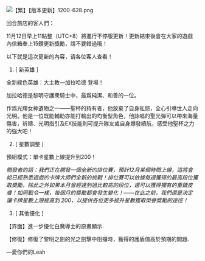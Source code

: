 ![【繁】【版本更新】1200-628.png](https://myturn.feiyuglobal.com/public/upload/20191111_67ffe4ff42b7e.png)



回合旅店的客人們：

 



11月12日早上11點整（UTC+8）將進行不停服更新！更新結束後會在大家的遊戲內信箱奉上15鑽更新獎勵，請不要錯過哦！

 



以下就是這次更新的內容，请各位客人查看！

 

1. [ 新英雄 ]

 

全新綠色英雄：大主教—加拉哈德 登場！

 

加拉哈德是黎明守護衆騎士中，最爲純潔、和善的一位。

作爲光輝女神遺物之一——聖杯的持有者，他放棄了自身私慾，全心引導世人走向光明。他是一位既能輔助亦能打輸出的均衡型角色，他詠唱的聖光彈可以帶來海量傷害，祈禱、光明指引及EX技能則可提升隊友或自身爆發續航，感受他聖杯之力的強大吧！





2. [ 星數調整 ]



預組模式：單卡星數上線提升到200！

 

*開發者的話：我們正在開發一個全新的排位賽，預計12月某個時間上線，這將會給已經熟悉遊戲的卡牌大師們全新的挑戰！排位賽可以依據每週獲得的最高段位獲取獎勵，除此之外如果本月曾經達到過比較高的段位，還可以獲得獨有的重鑄皮膚！如同戰令一樣，每個月的獎勵都會發生變化！——在此之前，我們還是決定讓卡牌星數上限提高到 200，以提供各位更多提升星數獲取榮譽獎勵的途徑！*

 



3. [ 其他優化 ]

 

【界面】進一步優化白魔導士的原畫顯示.

 

【修復】修復了黎明之劍的光之劍擊中阻擋時，獲得的護盾值高於預期的問題.

 



—愛你們的Leah
